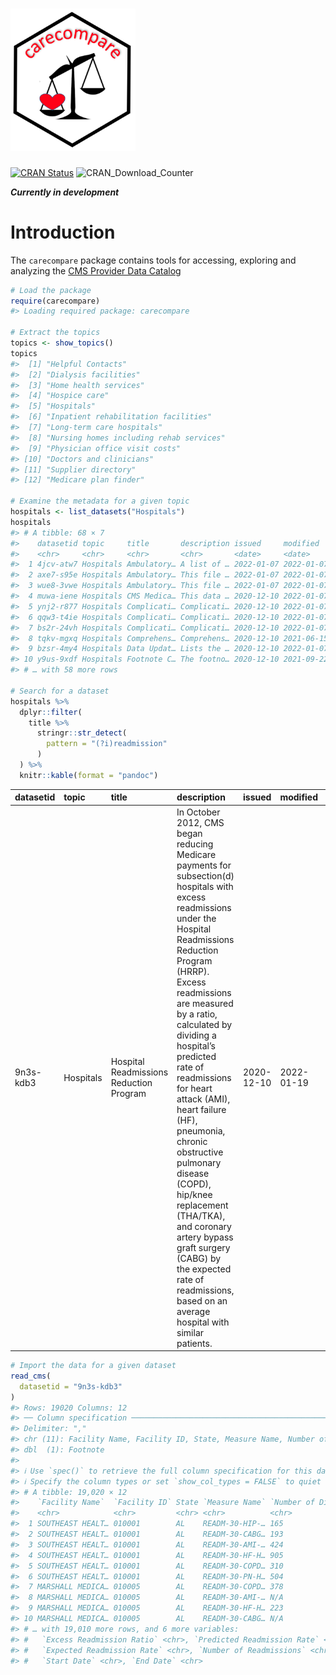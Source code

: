 
<!-- README.md is generated from README.Rmd. Please edit that file -->

# <img src="man/figures/carecompare.png" width="200" />

<!-- badges: start -->

[![CRAN
Status](https://www.r-pkg.org/badges/version/carecompare)](https://cran.r-project.org/package=carecompare)
![CRAN_Download_Counter](http://cranlogs.r-pkg.org/badges/grand-total/carecompare)
<!-- badges: end -->

***Currently in development***

# Introduction

The `carecompare` package contains tools for accessing, exploring and
analyzing the [CMS Provider Data
Catalog](https://data.cms.gov/provider-data/)

``` r
# Load the package
require(carecompare)
#> Loading required package: carecompare

# Extract the topics
topics <- show_topics()
topics
#>  [1] "Helpful Contacts"                      
#>  [2] "Dialysis facilities"                   
#>  [3] "Home health services"                  
#>  [4] "Hospice care"                          
#>  [5] "Hospitals"                             
#>  [6] "Inpatient rehabilitation facilities"   
#>  [7] "Long-term care hospitals"              
#>  [8] "Nursing homes including rehab services"
#>  [9] "Physician office visit costs"          
#> [10] "Doctors and clinicians"                
#> [11] "Supplier directory"                    
#> [12] "Medicare plan finder"

# Examine the metadata for a given topic
hospitals <- list_datasets("Hospitals")
hospitals 
#> # A tibble: 68 × 7
#>    datasetid topic     title       description issued     modified   downloadurl
#>    <chr>     <chr>     <chr>       <chr>       <date>     <date>     <chr>      
#>  1 4jcv-atw7 Hospitals Ambulatory… A list of … 2022-01-07 2022-01-07 https://da…
#>  2 axe7-s95e Hospitals Ambulatory… This file … 2022-01-07 2022-01-07 https://da…
#>  3 wue8-3vwe Hospitals Ambulatory… This file … 2022-01-07 2022-01-07 https://da…
#>  4 muwa-iene Hospitals CMS Medica… This data … 2020-12-10 2022-01-07 https://da…
#>  5 ynj2-r877 Hospitals Complicati… Complicati… 2020-12-10 2022-01-07 https://da…
#>  6 qqw3-t4ie Hospitals Complicati… Complicati… 2020-12-10 2022-01-07 https://da…
#>  7 bs2r-24vh Hospitals Complicati… Complicati… 2020-12-10 2022-01-07 https://da…
#>  8 tqkv-mgxq Hospitals Comprehens… Comprehens… 2020-12-10 2021-06-15 https://da…
#>  9 bzsr-4my4 Hospitals Data Updat… Lists the … 2020-12-10 2022-01-07 https://da…
#> 10 y9us-9xdf Hospitals Footnote C… The footno… 2020-12-10 2021-09-22 https://da…
#> # … with 58 more rows

# Search for a dataset
hospitals %>% 
  dplyr::filter(
    title %>%
      stringr::str_detect(
        pattern = "(?i)readmission"
      )
  ) %>%
  knitr::kable(format = "pandoc")
```

| datasetid | topic     | title                                   | description                                                                                                                                                                                                                                                                                                                                                                                                                                                                                                                                                         | issued     | modified   | downloadurl                                                                                                                                                                 |
|:----------|:----------|:----------------------------------------|:--------------------------------------------------------------------------------------------------------------------------------------------------------------------------------------------------------------------------------------------------------------------------------------------------------------------------------------------------------------------------------------------------------------------------------------------------------------------------------------------------------------------------------------------------------------------|:-----------|:-----------|:----------------------------------------------------------------------------------------------------------------------------------------------------------------------------|
| 9n3s-kdb3 | Hospitals | Hospital Readmissions Reduction Program | In October 2012, CMS began reducing Medicare payments for subsection(d) hospitals with excess readmissions under the Hospital Readmissions Reduction Program (HRRP). Excess readmissions are measured by a ratio, calculated by dividing a hospital’s predicted rate of readmissions for heart attack (AMI), heart failure (HF), pneumonia, chronic obstructive pulmonary disease (COPD), hip/knee replacement (THA/TKA), and coronary artery bypass graft surgery (CABG) by the expected rate of readmissions, based on an average hospital with similar patients. | 2020-12-10 | 2022-01-19 | <https://data.cms.gov/provider-data/sites/default/files/resources/6862887588c0e2d720f0c821f6ed8e76_1642665920/FY_2022_Hospital_Readmissions_Reduction_Program_Hospital.csv> |

``` r
# Import the data for a given dataset
read_cms(
  datasetid = "9n3s-kdb3"
)
#> Rows: 19020 Columns: 12
#> ── Column specification ────────────────────────────────────────────────────────
#> Delimiter: ","
#> chr (11): Facility Name, Facility ID, State, Measure Name, Number of Dischar...
#> dbl  (1): Footnote
#> 
#> ℹ Use `spec()` to retrieve the full column specification for this data.
#> ℹ Specify the column types or set `show_col_types = FALSE` to quiet this message.
#> # A tibble: 19,020 × 12
#>    `Facility Name`  `Facility ID` State `Measure Name` `Number of Dis…` Footnote
#>    <chr>            <chr>         <chr> <chr>          <chr>               <dbl>
#>  1 SOUTHEAST HEALT… 010001        AL    READM-30-HIP-… 165                    NA
#>  2 SOUTHEAST HEALT… 010001        AL    READM-30-CABG… 193                    NA
#>  3 SOUTHEAST HEALT… 010001        AL    READM-30-AMI-… 424                    NA
#>  4 SOUTHEAST HEALT… 010001        AL    READM-30-HF-H… 905                    NA
#>  5 SOUTHEAST HEALT… 010001        AL    READM-30-COPD… 310                    NA
#>  6 SOUTHEAST HEALT… 010001        AL    READM-30-PN-H… 504                    NA
#>  7 MARSHALL MEDICA… 010005        AL    READM-30-COPD… 378                    NA
#>  8 MARSHALL MEDICA… 010005        AL    READM-30-AMI-… N/A                    NA
#>  9 MARSHALL MEDICA… 010005        AL    READM-30-HF-H… 223                    NA
#> 10 MARSHALL MEDICA… 010005        AL    READM-30-CABG… N/A                     5
#> # … with 19,010 more rows, and 6 more variables:
#> #   `Excess Readmission Ratio` <chr>, `Predicted Readmission Rate` <chr>,
#> #   `Expected Readmission Rate` <chr>, `Number of Readmissions` <chr>,
#> #   `Start Date` <chr>, `End Date` <chr>
```
